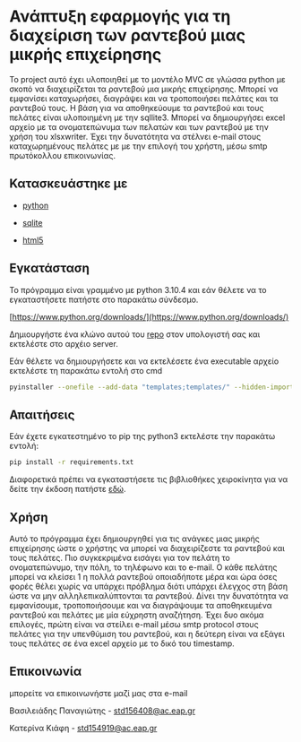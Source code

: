 # Ανάπτυξη εφαρμογής για τη διαχείριση των ραντεβού μιας μικρής επιχείρησης


Το project αυτό έχει υλοποιηθεί με το μοντέλο MVC σε γλώσσα python με σκοπό να διαχειρίζεται τα ραντεβού μια μικρής επιχείρησης.
Μπορεί να εμφανίσει  καταχωρήσει, διαγράψει και να τροποποιήσει πελάτες και τα ραντεβού τους.
Η βάση για να αποθηκεύουμε τα ραντεβού και τους πελάτες είναι υλοποιημένη με την sqllite3. 
Μπορεί να δημιουργήσει excel αρχείο με τα ονοματεπώνυμα των πελατών και των ραντεβού με την χρήση του xlsxwriter. 
Έχει την δυνατότητα να στέλνει e-mail στους καταχωρημένους πελάτες με  με την επιλογή του χρήστη, μέσω smtp πρωτόκολλου επικοινωνίας. 


## Κατασκευάστηκε με

- [python](https://www.python.org/)

- [sqlite](https://www.sqlite.org/index.html)

- [html5](https://html5.org/)


## Εγκατάσταση

Το πρόγραμμα είναι γραμμένο με python 3.10.4 και εάν θέλετε να το εγκαταστήσετε πατήστε στο παρακάτω σύνδεσμο.

[https://www.python.org/downloads/](https://www.python.org/downloads/)

Δημιουργήστε ένα κλώνο αυτού του [repo](https://github.com/panagiotis988/apointment_manage/tree/master) στον υπολογιστή σας και εκτελέστε στο αρχέιο server.


Εάν θέλετε να δημιουργήσετε και να εκτελέσετε ένα executable αρχείο εκτελέστε τη παρακάτω εντολή στο cmd

```bash
pyinstaller --onefile --add-data "templates;templates/" --hidden-import babel.numbers server.py

```

## Απαιτήσεις

Εάν έχετε εγκατεστημένο το pip της python3 εκτελέστε την παρακάτω εντολή:

```bash
pip install -r requirements.txt
```
Διαφορετικά πρέπει να εγκαταστήσετε τις βιβλιοθήκες χειροκίνητα για να δείτε την έκδοση πατήστε [εδώ](requirements.txt).


## Χρήση 

Αυτό το πρόγραμμα έχει δημιουργηθεί για τις ανάγκες μιας μικρής επιχείρησης ώστε ο χρήστης να μπορεί να διαχειρίζεστε τα ραντεβού και τους  πελάτες.
Πιο συγκεκριμένα εισάγει για τον πελάτη το ονοματεπώνυμο, την  πόλη, το τηλέφωνο και το e-mail.
 Ο κάθε πελάτης μπορεί να κλείσει 1 η πολλά ραντεβού οποιαδήποτε μέρα και ώρα όσες φορές θέλει  χωρίς να υπάρχει πρόβλημα διότι υπάρχει έλεγχος στη βάση ώστε να μην αλληλεπικαλύπτονται τα ραντεβού.
 Δίνει την δυνατότητα να εμφανίσουμε, τροποποιήσουμε και να διαγράψουμε τα αποθηκευμένα ραντεβού  και πελάτες με μία εύχρηστη αναζήτηση. Έχει δυο ακόμα επιλογές, πρώτη είναι να στείλει e-mail μέσω smtp protocol 
 στους πελάτες για την υπενθύμιση του ραντεβού, και η δεύτερη είναι να εξάγει τους πελάτες σε ένα excel αρχείο με το δικό του timestamp.

## Επικοινωνία

μπορείτε να επικοινωνήστε μαζί μας στα e-mail

Βασιλειάδης Παναγιώτης - std156408@ac.eap.gr

Κατερίνα Κιάφη - std154919@ac.eap.gr


